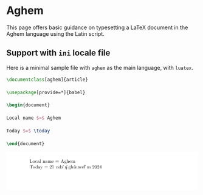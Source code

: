 # Aghem

This page offers basic guidance on typesetting a LaTeX document in the
Aghem language using the Latin script.

## Support with `ini` locale file

Here is a minimal sample file with `aghem` as the main language, with `luatex`.

```tex
\documentclass[aghem]{article}

\usepackage[provide=*]{babel}

\begin{document}

Local name $=$ Aghem

Today $=$ \today

\end{document}
```

![](../media/locale-aghem.png)
